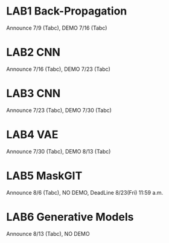 # LAB1 Back-Propagation
Announce 7/9 (Tabc), DEMO 7/16 (Tabc)

# LAB2 CNN 
Announce 7/16 (Tabc), DEMO 7/23 (Tabc) 

# LAB3 CNN 
Announce 7/23 (Tabc), DEMO 7/30 (Tabc)

# LAB4 VAE 
Announce 7/30 (Tabc), DEMO 8/13 (Tabc)

# LAB5 MaskGIT
Announce 8/6 (Tabc), NO DEMO, DeadLine 8/23(Fri) 11:59 a.m.

# LAB6 Generative Models
Announce 8/13 (Tabc), NO DEMO
     
     
